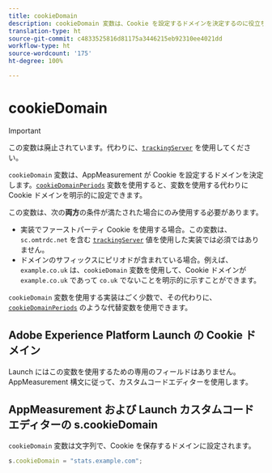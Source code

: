 ```yaml
---
title: cookieDomain
description: cookieDomain 変数は、Cookie を設定するドメインを決定するのに役立ちます。
translation-type: ht
source-git-commit: c4833525816d81175a3446215eb92310ee4021dd
workflow-type: ht
source-wordcount: '175'
ht-degree: 100%

---
```



# cookieDomain

>[!IMPORTANT]
>
> この変数は廃止されています。代わりに、[`trackingServer`](trackingserver.md) を使用してください。

`cookieDomain` 変数は、AppMeasurement が Cookie を設定するドメインを決定します。[`cookieDomainPeriods`](cookiedomainperiods.md) 変数を使用すると、変数を使用する代わりに Cookie ドメインを明示的に設定できます。

この変数は、次の&#x200B;**両方**&#x200B;の条件が満たされた場合にのみ使用する必要があります。

* 実装でファーストパーティ Cookie を使用する場合。この変数は、`sc.omtrdc.net` を含む [`trackingServer`](trackingserver.md) 値を使用した実装では必須ではありません。
* ドメインのサフィックスにピリオドが含まれている場合。例えば、`example.co.uk` は、`cookieDomain` 変数を使用して、Cookie ドメインが `example.co.uk` であって `co.uk` でないことを明示的に示すことができます。

`cookieDomain` 変数を使用する実装はごく少数で、その代わりに、[`cookieDomainPeriods`](cookiedomainperiods.md) のような代替変数を使用できます。

## Adobe Experience Platform Launch の Cookie ドメイン

Launch にはこの変数を使用するための専用のフィールドはありません。AppMeasurement 構文に従って、カスタムコードエディターを使用します。

## AppMeasurement および Launch カスタムコードエディターの s.cookieDomain

`cookieDomain` 変数は文字列で、Cookie を保存するドメインに設定されます。

```js
s.cookieDomain = "stats.example.com";
```
